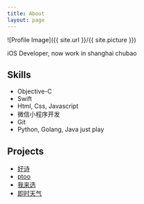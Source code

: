 ```yaml
---
title: About
layout: page
---
```

![Profile Image]({{ site.url }}/{{ site.picture }})

<p>iOS Developer, now work in shanghai chubao</p>

<h2>Skills</h2>

<ul class="skill-list">
	<li>Objective-C</li>
	<li>Swift</li>
	<li>Html, Css, Javascript</li>
	<li>微信小程序开发</li>
	<li>Git</li>
	<li>Python, Golang, Java just play</li>
</ul>

<h2>Projects</h2>

<ul>
	<li><a href="https://github.com/jiangboLee/LeeDemo">好诗</a></li>
	<li><a href="https://github.com/jiangboLee/huangpian">ptoo</a></li>
	<li><a href="https://github.com/jiangboLee/LEERandom">我来选</a></li>
	<li><a href="https://github.com/jiangboLee/WeatherWX">即时天气</a></li>
</ul>
